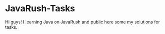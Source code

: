 # JavaRush-Tasks

Hi guys!
I learning Java on JavaRush and public here some my solutions for tasks.
